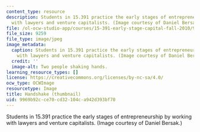 ```yaml
---
content_type: resource
description: Students in 15.391 practice the early stages of entrepreneurship by working
  with lawyers and venture capitalists. (Image courtesy of Daniel Bersak.)
file: /ol-ocw-studio-app/courses/15-391-early-stage-capital-fall-2010/9969b92cce70cd32104ca942d393bf70_15-391f10-th.jpg
file_size: 9259
file_type: image/jpeg
image_metadata:
  caption: Students in 15.391 practice the early stages of entrepreneurship by working
    with lawyers and venture capitalists. (Image courtesy of Daniel Bersak.)
  credit: ''
  image-alt: Two people shaking hands.
learning_resource_types: []
license: https://creativecommons.org/licenses/by-nc-sa/4.0/
ocw_type: OCWImage
resourcetype: Image
title: Handshake (thumbnail)
uid: 9969b92c-ce70-cd32-104c-a942d393bf70
---
```

Students in 15.391 practice the early stages of entrepreneurship by working with lawyers and venture capitalists. (Image courtesy of Daniel Bersak.)